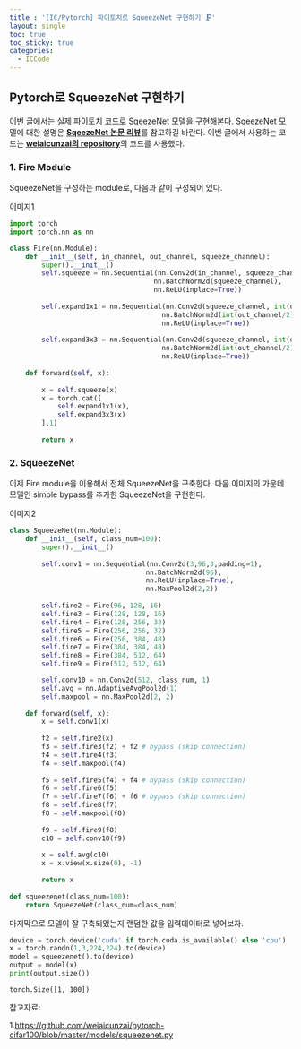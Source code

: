 ```yaml
---
title : '[IC/Pytorch] 파이토치로 SqueezeNet 구현하기 🗜️' 
layout: single
toc: true
toc_sticky: true
categories:
  - ICCode
---
```


## Pytorch로 SqueezeNet 구현하기
이번 글에서는 실제 파이토치 코드로 SqeezeNet 모델을 구현해본다. SqeezeNet 모델에 대한 설명은 [**<U>SqeezeNet 논문 리뷰</U>**](https://hamin-chang.github.io/cv-imageclassification/squeezenet/)를 참고하길 바란다. 이번 글에서 사용하는 코드는 [**<U>weiaicunzai의 repository</U>**](https://github.com/weiaicunzai/pytorch-cifar100/blob/master/models/squeezenet.py)의 코드를 사용했다. 

### 1. Fire Module

SqueezeNet을 구성하는 module로, 다음과 같이 구성되어 있다.

이미지1


```python
import torch
import torch.nn as nn

class Fire(nn.Module):
    def __init__(self, in_channel, out_channel, squeeze_channel):
        super().__init__()
        self.squeeze = nn.Sequential(nn.Conv2d(in_channel, squeeze_channel,1),
                                    nn.BatchNorm2d(squeeze_channel),
                                    nn.ReLU(inplace=True))
        
        self.expand1x1 = nn.Sequential(nn.Conv2d(squeeze_channel, int(out_channel/2),1),
                                      nn.BatchNorm2d(int(out_channel/2)),
                                      nn.ReLU(inplace=True))
        
        self.expand3x3 = nn.Sequential(nn.Conv2d(squeeze_channel, int(out_channel/2),3, padding=1),
                                      nn.BatchNorm2d(int(out_channel/2)),
                                      nn.ReLU(inplace=True))
        
    def forward(self, x):
        
        x = self.squeeze(x)
        x = torch.cat([
            self.expand1x1(x),
            self.expand3x3(x)
        ],1)
        
        return x
```

### 2. SqueezeNet

이제 Fire module을 이용해서 전체 SqueezeNet을 구축한다. 다음 이미지의 가운데 모델인 simple bypass를 추가한 SqueezeNet을 구현한다.

이미지2


```python
class SqueezeNet(nn.Module):
    def __init__(self, class_num=100):
        super().__init__()
        
        self.conv1 = nn.Sequential(nn.Conv2d(3,96,3,padding=1),
                                  nn.BatchNorm2d(96),
                                  nn.ReLU(inplace=True),
                                  nn.MaxPool2d(2,2))
        
        self.fire2 = Fire(96, 128, 16)
        self.fire3 = Fire(128, 128, 16)
        self.fire4 = Fire(128, 256, 32)
        self.fire5 = Fire(256, 256, 32)
        self.fire6 = Fire(256, 384, 48)
        self.fire7 = Fire(384, 384, 48)
        self.fire8 = Fire(384, 512, 64)
        self.fire9 = Fire(512, 512, 64)

        self.conv10 = nn.Conv2d(512, class_num, 1)
        self.avg = nn.AdaptiveAvgPool2d(1)
        self.maxpool = nn.MaxPool2d(2, 2)
    
    def forward(self, x):
        x = self.conv1(x)
        
        f2 = self.fire2(x)
        f3 = self.fire3(f2) + f2 # bypass (skip connection)
        f4 = self.fire4(f3)
        f4 = self.maxpool(f4)
        
        f5 = self.fire5(f4) + f4 # bypass (skip connection)
        f6 = self.fire6(f5)
        f7 = self.fire7(f6) + f6 # bypass (skip connection)
        f8 = self.fire8(f7)
        f8 = self.maxpool(f8)
        
        f9 = self.fire9(f8)
        c10 = self.conv10(f9)
        
        x = self.avg(c10)
        x = x.view(x.size(0), -1)
        
        return x
    
def squeezenet(class_num=100):
    return SqueezeNet(class_num=class_num)
```

마지막으로 모델이 잘 구축되었는지 랜덤한 값을 입력데이터로 넣어보자.


```python
device = torch.device('cuda' if torch.cuda.is_available() else 'cpu')
x = torch.randn(1,3,224,224).to(device)
model = squeezenet().to(device)
output = model(x)
print(output.size())
```

    torch.Size([1, 100])


참고자료:

1.https://github.com/weiaicunzai/pytorch-cifar100/blob/master/models/squeezenet.py
